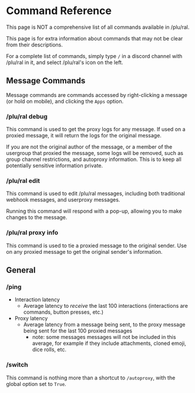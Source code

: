 # Command Reference

This page is NOT a comprehensive list of all commands available in /plu/ral.

This page is for extra information about commands that may not be clear from their descriptions.

For a complete list of commands, simply type `/` in a discord channel with /plu/ral in it, and select /plu/ral's icon on the left.

## Message Commands
Message commands are commands accessed by right-clicking a message (or hold on mobile), and clicking the `Apps` option.

### /plu/ral debug
This command is used to get the proxy logs for any message.
If used on a proxied message, it will return the logs for the original message.

If you are not the original author of the message, or a member of the usergroup that proxied the message, some logs will be removed, such as group channel restrictions, and autoproxy information. This is to keep all potentially sensitive information private.

### /plu/ral edit
This command is used to edit /plu/ral messages, including both traditional webhook messages, and userproxy messages.

Running this command will respond with a pop-up, allowing you to make changes to the message.

### /plu/ral proxy info
This command is used to tie a proxied message to the original sender. Use on any proxied message to get the original sender's information.

## General
### /ping
- Interaction latency
  - Average latency to *receive* the last 100 interactions (interactions are commands, button presses, etc.)
- Proxy latency
  - Average latency from a message being sent, to the proxy message being sent for the last 100 proxied messages
    - note: some messages messages will not be included in this average, for example if they include attachments, cloned emoji, dice rolls, etc.

### /switch
This command is nothing more than a shortcut to `/autoproxy`, with the global option set to `True`.